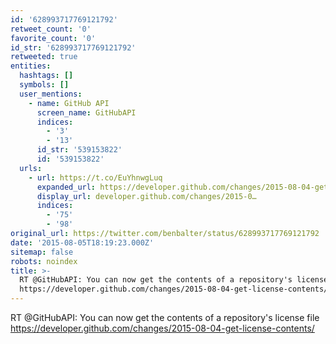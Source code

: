```yaml
---
id: '628993717769121792'
retweet_count: '0'
favorite_count: '0'
id_str: '628993717769121792'
retweeted: true
entities:
  hashtags: []
  symbols: []
  user_mentions:
    - name: GitHub API
      screen_name: GitHubAPI
      indices:
        - '3'
        - '13'
      id_str: '539153822'
      id: '539153822'
  urls:
    - url: https://t.co/EuYhnwgLuq
      expanded_url: https://developer.github.com/changes/2015-08-04-get-license-contents/
      display_url: developer.github.com/changes/2015-0…
      indices:
        - '75'
        - '98'
original_url: https://twitter.com/benbalter/status/628993717769121792
date: '2015-08-05T18:19:23.000Z'
sitemap: false
robots: noindex
title: >-
  RT @GitHubAPI: You can now get the contents of a repository's license file
  https://developer.github.com/changes/2015-08-04-get-license-contents/
---
```


RT @GitHubAPI: You can now get the contents of a repository's license file https://developer.github.com/changes/2015-08-04-get-license-contents/